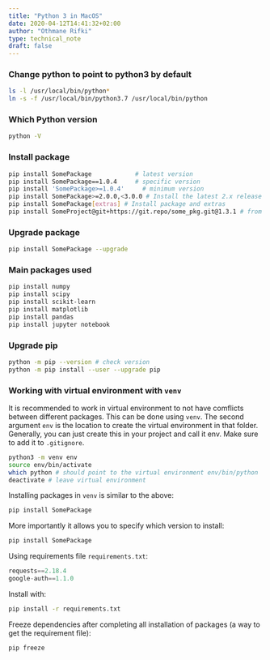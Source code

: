 ```yaml
---
title: "Python 3 in MacOS"
date: 2020-04-12T14:41:32+02:00
author: "Othmane Rifki"
type: technical_note
draft: false
---
```

### Change python to point to python3 by default

``` bash 
ls -l /usr/local/bin/python*
ln -s -f /usr/local/bin/python3.7 /usr/local/bin/python
```

### Which Python version

``` bash 
python -V
```

### Install package
``` bash 
pip install SomePackage            # latest version
pip install SomePackage==1.0.4     # specific version
pip install 'SomePackage>=1.0.4'     # minimum version
pip install SomePackage>=2.0.0,<3.0.0 # Install the latest 2.x release 
pip install SomePackage[extras] # Install package and extras
pip install SomeProject@git+https://git.repo/some_pkg.git@1.3.1 # from version control system
```

### Upgrade package
``` bash 
pip install SomePackage --upgrade
```

### Main packages used

``` bash 
pip install numpy
pip install scipy
pip install scikit-learn
pip install matplotlib
pip install pandas
pip install jupyter notebook
```

### Upgrade pip
``` bash 
python -m pip --version # check version
python -m pip install --user --upgrade pip
```

### Working with virtual environment with `venv`
It is recommended to work in virtual environment to not have comflicts between different packages. This can be done using `venv`. The second argument `env` is the location to create the virtual environment in that folder. Generally, you can just create this in your project and call it env. Make sure to add it to `.gitignore`.
``` bash 
python3 -m venv env
source env/bin/activate
which python # should point to the virtual environment env/bin/python
deactivate # leave virtual environment
```

Installing packages in `venv` is similar to the above:
``` bash 
pip install SomePackage 
```

More importantly it allows you to specify which version to install:
``` bash 
pip install SomePackage

```

Using requirements file `requirements.txt`:
``` python
requests==2.18.4
google-auth==1.1.0
```
Install with: 
``` bash 
pip install -r requirements.txt
```
Freeze dependencies after completing all installation of packages (a way to get the requirement file):
``` bash 
pip freeze
```
